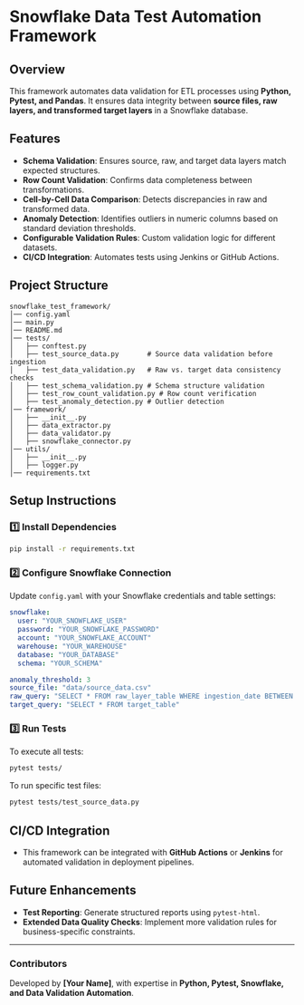 # Snowflake Data Test Automation Framework

## Overview
This framework automates data validation for ETL processes using **Python, Pytest, and Pandas**. It ensures data integrity between **source files, raw layers, and transformed target layers** in a Snowflake database.

## Features
- **Schema Validation**: Ensures source, raw, and target data layers match expected structures.
- **Row Count Validation**: Confirms data completeness between transformations.
- **Cell-by-Cell Data Comparison**: Detects discrepancies in raw and transformed data.
- **Anomaly Detection**: Identifies outliers in numeric columns based on standard deviation thresholds.
- **Configurable Validation Rules**: Custom validation logic for different datasets.
- **CI/CD Integration**: Automates tests using Jenkins or GitHub Actions.

## Project Structure
```
snowflake_test_framework/
│── config.yaml
│── main.py
│── README.md
│── tests/
│   ├── conftest.py
│   ├── test_source_data.py       # Source data validation before ingestion
│   ├── test_data_validation.py   # Raw vs. target data consistency checks
│   ├── test_schema_validation.py # Schema structure validation
│   ├── test_row_count_validation.py # Row count verification
│   ├── test_anomaly_detection.py # Outlier detection
│── framework/
│   ├── __init__.py
│   ├── data_extractor.py
│   ├── data_validator.py
│   ├── snowflake_connector.py
│── utils/
│   ├── __init__.py
│   ├── logger.py
│── requirements.txt
```

## Setup Instructions
### **1️⃣ Install Dependencies**
```sh
pip install -r requirements.txt
```

### **2️⃣ Configure Snowflake Connection**
Update `config.yaml` with your Snowflake credentials and table settings:
```yaml
snowflake:
  user: "YOUR_SNOWFLAKE_USER"
  password: "YOUR_SNOWFLAKE_PASSWORD"
  account: "YOUR_SNOWFLAKE_ACCOUNT"
  warehouse: "YOUR_WAREHOUSE"
  database: "YOUR_DATABASE"
  schema: "YOUR_SCHEMA"

anomaly_threshold: 3
source_file: "data/source_data.csv"
raw_query: "SELECT * FROM raw_layer_table WHERE ingestion_date BETWEEN '2023-01-01' AND '2023-12-31'"
target_query: "SELECT * FROM target_table"
```

### **3️⃣ Run Tests**
To execute all tests:
```sh
pytest tests/
```
To run specific test files:
```sh
pytest tests/test_source_data.py
```

## CI/CD Integration
- This framework can be integrated with **GitHub Actions** or **Jenkins** for automated validation in deployment pipelines.

## Future Enhancements
- **Test Reporting**: Generate structured reports using `pytest-html`.
- **Extended Data Quality Checks**: Implement more validation rules for business-specific constraints.

---
### **Contributors**
Developed by **[Your Name]**, with expertise in **Python, Pytest, Snowflake, and Data Validation Automation**.

